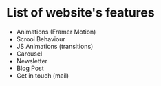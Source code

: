 # List of website's features

- Animations (Framer Motion)
- Scrool Behaviour
- JS Animations (transitions)
- Carousel
- Newsletter
- Blog Post
- Get in touch (mail)
